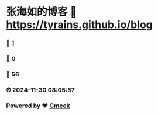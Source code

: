 # 张海如的博客 :link: https://tyrains.github.io/blog 
### :page_facing_up: [1](https://tyrains.github.io/blog/tag.html) 
### :speech_balloon: 0 
### :hibiscus: 56 
### :alarm_clock: 2024-11-30 08:05:57 
### Powered by :heart: [Gmeek](https://github.com/Meekdai/Gmeek)
